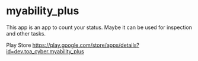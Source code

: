 # myability_plus
This app is an app to count your status. Maybe it can be used for inspection and other tasks.

Play Store
https://play.google.com/store/apps/details?id=dev.toa_cyber.myability_plus
